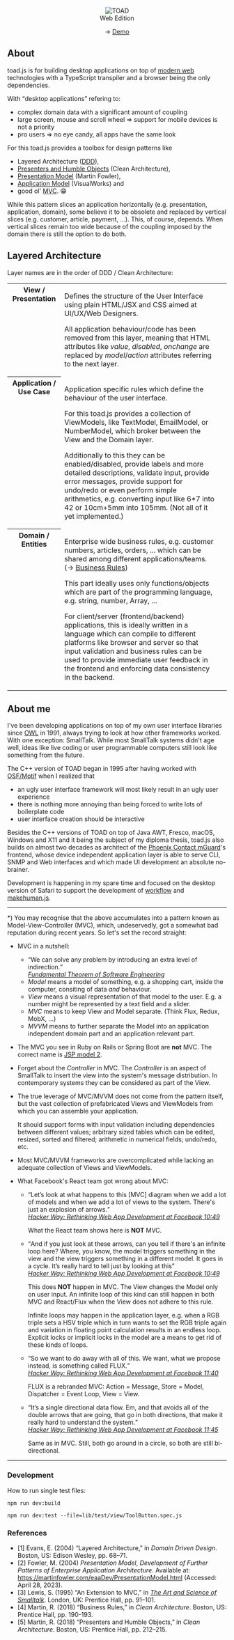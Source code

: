 <p align="center">
   <img src="https://markandre13.github.io/toad.js/toad.gif" alt="TOAD" /><br />
   Web Edition
</p>

<p align="center">
  → <a href="https://markandre13.github.io/toad.js/">Demo</a>
</p>

## About

toad.js is for building desktop applications on top of [modern web](https://modern-web.dev/)
technologies with a TypeScript transpiler and a browser being the only dependencies.

With <q>desktop applications</q> refering to:

* complex domain data with a significant amount of coupling
* large screen, mouse and scroll wheel ⇒ support for mobile devices is not a priority
* pro users ⇒ no eye candy, all apps have the same look

For this toad.js provides a toolbox for design patterns like

* Layered Architecture (<a href="#ref1">DDD</a>),
* <a href="#ref5">Presenters and Humble Objects</a> (Clean Architecture),
* <a href="#ref2">Presentation Model</a> (Martin Fowler),
* <a href="#ref3">Application Model</a> (VisualWorks) and
* good ol' <a href="#asterisk">MVC</a>. 😁

While this pattern slices an application horizontally (e.g. presentation, application, domain),
some believe it to be obsolete and replaced by vertical slices (e.g. customer, article, payment, ...).
This, of course, depends. When vertical slices remain too wide because of the coupling imposed
by the domain there is still the option to do both.

## Layered Architecture

Layer names are in the order of DDD / Clean Architecture:

<table>
  <tr>
    <th valign="top">View / Presentation</th>
    <td>
      <p>
        Defines the structure of the User Interface using plain HTML/JSX and CSS aimed at
        UI/UX/Web Designers.
      </p>
      <p>
        All application behaviour/code has been removed from this layer, meaning that
        HTML attributes like <i>value</i>, <i>disabled</i>, <i>onchange</i> are replaced
        by <i>model</i>/<i>action</i> attributes referring to the next layer.
      </p>
    </td>
    <td></td>
  </tr>
  <tr>
    <th valign="top">Application / Use Case</th>
    <td>
      <p>
        Application specific rules which define the behaviour of the user interface.
      </p>
      <p>
        For this toad.js provides a collection of ViewModels, like TextModel, EmailModel,
        or NumberModel, which broker between the View and the Domain layer.
      </p>
      <p>
        Additionally to this they can be enabled/disabled, provide labels and more detailed descriptions, validate input, provide error messages, provide support for undo/redo
        or even perform simple arithmetics, e.g. converting input like 6*7 into 42 or
        10cm+5mm into 105mm. (Not all of it yet implemented.)
      </p>
    </td>
  </tr>
  <tr>
    <th valign="top">Domain / Entities</th>
    <td>
        <p>
            Enterprise wide business rules, e.g. customer numbers, articles, orders, ... 
            which can be shared among different applications/teams. (→ <a href="#ref4">Business Rules</a>)
        </p>
        <p>
            This part ideally uses only functions/objects which are part of the
            programming language, e.g. string, number, Array, ...
        </p>
        <p>
            For client/server (frontend/backend) applications, this is ideally written
            in a language which can compile to different platforms like browser and
            server so that input validation and business rules can be used to provide
            immediate user feedback in the frontend and enforcing data consistency in
            the backend.
        </p>
    </td>
  </tr>
</table>

## About me

I've been developing applications on top of my own user interface libraries since [OWL](https://en.wikipedia.org/wiki/Object_Windows_Library) in 1991, always trying to look at how other frameworks worked. With one exception: SmallTalk. While most SmallTalk systems didn't age well, ideas like
live coding or user programmable computers still look like something from the future.

The C++ version of TOAD began in 1995 after having worked with [OSF/Motif](https://en.wikipedia.org/wiki/Motif_(software)) when I realized that

* an ugly user interface framework will most likely result in an ugly user experience
* there is nothing more annoying than being forced to write lots of boilerplate code
* user interface creation should be interactive

Besides the C++ versions of TOAD on top of Java AWT, Fresco, macOS, Windows and X11 and it being the subject of my diploma thesis, toad.js also builds on almost two decades as architect of the [Phoenix Contact mGuard](http://help.mguard.com/)'s frontend, whose device independent application layer is able to serve CLI, SNMP and Web interfaces and which made UI development an absolute no-brainer.

Development is happening in my spare time and focused on the desktop version of Safari to support the development of [workflow](https://github.com/markandre13/workflow#readme) and [makehuman.js](https://github.com/markandre13/makehuman.js#readme).

<hr/>

<a id="asterisk">*</a>) You may recognise that the above accumulates into a pattern known as
Model-View-Controller (MVC), which, undeservedly, got a somewhat bad reputation during recent
years. So let's set the record straight:

* MVC in a nutshell:

  * <q>We can solve any problem by introducing an extra level of indirection.</q><br />
  <cite>[Fundamental Theorem of Software Engineering](https://en.wikipedia.org/wiki/Fundamental_theorem_of_software_engineering)<cite>
  * _Model_ means a model of something, e.g. a shopping cart, inside the computer,
    consiting of data *and* behaviour.
  * _View_ means a visual representation of that model to the user. E.g. a number might be
    represented by a text field and a slider.
  * _MVC_ means to keep View and Model separate. (Think Flux, Redux, MobX, ...)
  * _MVVM_ means to further separate the Model into an application independent domain part
    and an application relevant part.
  
* The MVC you see in Ruby on Rails or Spring Boot are **not** MVC.
  The correct name is [JSP model 2](https://en.wikipedia.org/wiki/JSP_model_2_architecture).

* Forget about the _Controller_ in MVC. The _Controller_ is an aspect of SmallTalk to
  insert the view into the system's message distribution. In contemporary systems they can be
  considered as part of the View.

* The true leverage of MVC/MVVM does not come from the pattern itself, but the vast collection of
  prefabricated Views and ViewModels from which you can assemble your application.

  It should support forms with input validation including dependencies between different values;
  arbitrary sized tables which can be edited, resized, sorted and filtered; arithmetic in numerical
  fields; undo/redo, etc.

* Most MVC/MVVM frameworks are overcomplicated while lacking an adequate collection of Views
  and ViewModels.

* What Facebook's React team got wrong about MVC:

  * <q>Let’s look at what happens to this [MVC] diagram when we add a lot of models and when we add
    a lot of views to the system. There's just an explosion of arrows.</q><br />
    <cite>[Hacker Way: Rethinking Web App Development at Facebook 10:49](https://youtu.be/nYkdrAPrdcw?t=649)</cite>

    What the React team shows here is **NOT** MVC.

  * <q>And if you just look at these arrows, can you tell if there's an infinite loop here?
    Where, you know, the model triggers something in the view and the view triggers something in
    a different model. It goes in a cycle. It’s really hard to tell just by looking at this</q><br />
    <cite>[Hacker Way: Rethinking Web App Development at Facebook 10:49](https://youtu.be/nYkdrAPrdcw?t=649)</cite>

    This does **NOT** happen in MVC. The View changes the Model only on user input. An infinite loop
    of this kind can still happen in both MVC and React/Flux when the View does not adhere to this
    rule.

    Infinite loops may happen in the application layer, e.g. when a RGB triple sets a HSV triple
    which in turn wants to set the RGB triple again and variation in floating point calculation
    results in an endless loop. Explicit locks or implicit locks in the model are a means to get
    rid of these kinds of loops.

  * <q>So we want to do away with all of this. We want, what we propose instead, is something
    called FLUX.</q><br />
    <cite>[Hacker Way: Rethinking Web App Development at Facebook 11:40](https://youtu.be/nYkdrAPrdcw?t=700)</cite>

    FLUX is a rebranded MVC: Action = Message, Store = Model, Dispatcher = Event Loop, View = View.

   * <q>It’s a single directional data flow. Em, and that avoids all of the double arrows that
     are going, that go in both directions, that make it really hard to understand the system.</q><br />
     <cite>[Hacker Way: Rethinking Web App Development at Facebook 11:45](https://youtu.be/nYkdrAPrdcw?t=705)</cite>

     Same as in MVC. Still, both go around in a circle, so both are still bi-directional.

<hr/>

### Development

How to run single test files:

    npm run dev:build

    npm run dev:test --file=lib/test/view/ToolButton.spec.js

### References

<ul>
    <li>
        <a id="ref1">[1]</a> Evans, E. (2004) “Layered Architecture,” in <i>Domain Driven Design</i>. Boston, US: Edison Wesley, pp. 68–71. 
    </li>
    <li>
        <a id="ref2">[2]</a> Fowler, M. (2004) <i>Presentation Model</i>, <i>Development of Further Patterns of Enterprise Application Architecture</i>. Available at: <a href="https://martinfowler.com/eaaDev/PresentationModel.html">https://martinfowler.com/eaaDev/PresentationModel.html</a> (Accessed: April 28, 2023). 
    </li>
    <li>
         <a id="ref3">[3]</a> Lewis, S. (1995) “An Extension to MVC,” in <i><a href="https://rmod-files.lille.inria.fr/FreeBooks/Art/artAdded174186187Final.pdf">The Art and Science of Smalltalk</a></i>. London, UK: Prentice Hall, pp. 91–101. 
    </li>
    <li>
         <a id="ref4">[4]</a> Martin, R. (2018) “Business Rules,” in <i>Clean Architecture</i>. Boston, US: Prentice Hall, pp. 190-193.
    </li>
    <li>
         <a id="ref5">[5]</a> Martin, R. (2018) “Presenters and Humble Objects,” in <i>Clean Architecture</i>. Boston, US: Prentice Hall, pp. 212–215.
    </li>
</ul>

